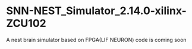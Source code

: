# SNN-NEST_Simulator_2.14.0-xilinx-ZCU102
A nest brain simulator based on FPGA(LIF NEURON)
code is coming soon
